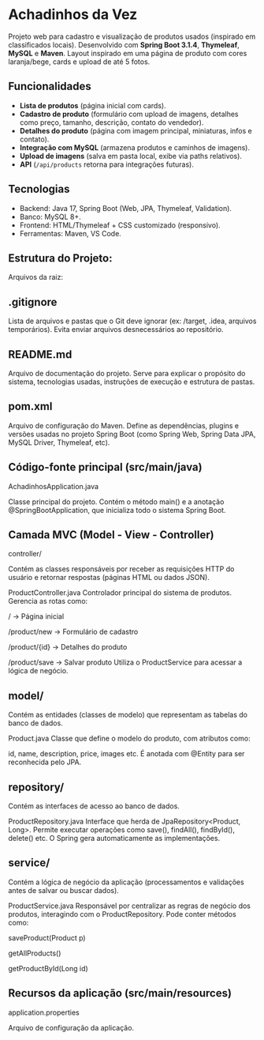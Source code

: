 # Achadinhos da Vez

Projeto web para cadastro e visualização de produtos usados (inspirado em classificados locais). Desenvolvido com **Spring Boot 3.1.4**, **Thymeleaf**, **MySQL** e **Maven**. Layout inspirado em uma página de produto com cores laranja/bege, cards e upload de até 5 fotos.

## Funcionalidades
- **Lista de produtos** (página inicial com cards).
- **Cadastro de produto** (formulário com upload de imagens, detalhes como preço, tamanho, descrição, contato do vendedor).
- **Detalhes do produto** (página com imagem principal, miniaturas, infos e contato).
- **Integração com MySQL** (armazena produtos e caminhos de imagens).
- **Upload de imagens** (salva em pasta local, exibe via paths relativos).
- **API** (`/api/products` retorna para integrações futuras).

## Tecnologias
- Backend: Java 17, Spring Boot (Web, JPA, Thymeleaf, Validation).
- Banco: MySQL 8+.
- Frontend: HTML/Thymeleaf + CSS customizado (responsivo).
- Ferramentas: Maven, VS Code.

## Estrutura do Projeto:

Arquivos da raiz:

## .gitignore

Lista de arquivos e pastas que o Git deve ignorar (ex: /target, .idea, arquivos temporários).
Evita enviar arquivos desnecessários ao repositório.

## README.md

Arquivo de documentação do projeto.
Serve para explicar o propósito do sistema, tecnologias usadas, instruções de execução e estrutura de pastas.

## pom.xml

Arquivo de configuração do Maven.
Define as dependências, plugins e versões usadas no projeto Spring Boot (como Spring Web, Spring Data JPA, MySQL Driver, Thymeleaf, etc).

## Código-fonte principal (src/main/java)
AchadinhosApplication.java

Classe principal do projeto.
Contém o método main() e a anotação @SpringBootApplication, que inicializa todo o sistema Spring Boot.

## Camada MVC (Model - View - Controller)
 controller/

Contém as classes responsáveis por receber as requisições HTTP do usuário e retornar respostas (páginas HTML ou dados JSON).

ProductController.java
Controlador principal do sistema de produtos.
Gerencia as rotas como:

/ → Página inicial

/product/new → Formulário de cadastro

/product/{id} → Detalhes do produto

/product/save → Salvar produto
Utiliza o ProductService para acessar a lógica de negócio.

## model/

Contém as entidades (classes de modelo) que representam as tabelas do banco de dados.

Product.java
Classe que define o modelo do produto, com atributos como:

id, name, description, price, images etc.
É anotada com @Entity para ser reconhecida pelo JPA.

## repository/

Contém as interfaces de acesso ao banco de dados.

ProductRepository.java
Interface que herda de JpaRepository<Product, Long>.
Permite executar operações como save(), findAll(), findById(), delete() etc.
O Spring gera automaticamente as implementações.

## service/

Contém a lógica de negócio da aplicação (processamentos e validações antes de salvar ou buscar dados).

ProductService.java
Responsável por centralizar as regras de negócio dos produtos, interagindo com o ProductRepository.
Pode conter métodos como:

saveProduct(Product p)

getAllProducts()

getProductById(Long id)

## Recursos da aplicação (src/main/resources)
application.properties

Arquivo de configuração da aplicação.
